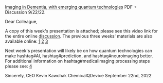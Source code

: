 [Imaging in Dementia, with emerging quantum technologies](https://www.chemicalqdevice.com/imaging-in-alzheimers-disease-with-emerging-quantum-technologies) PDF + Discussion 9/22/22.

Dear Colleague,

A copy of this week's presentation is attached; please see this video link for the entire online [discussion](https://www.youtube.com/watch?v=M1bOQvm5Krw). The previous three weeks' materials are also available online: [1](https://www.chemicalqdevice.com/organoid-imaging-quantum-advancements) [2](https://www.chemicalqdevice.com/quantum-imaging-making-personalized-medicine-a-reality) [3](https://www.chemicalqdevice.com/brain-organoids-and-quantum-technologies)

Next week's presentation will likely be on how quantum technologies can make hashtag#AI, hashtag#prediction, and hashtag#neuroimaging better. For additional information on hashtag#medicalimaging processing steps please see: [4](https://www.analog.com/en/resources/technical-articles/medical-image-processing-from-formation-to-interpretation.html)

Sincerely,
CEO Kevin Kawchak
ChemicalQDevice
September 22nd, 2022

